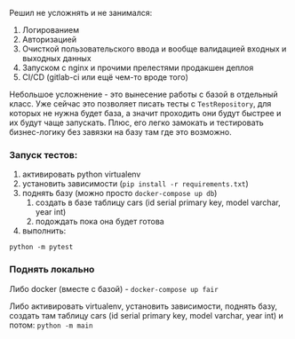 Решил не усложнять и не занимался:
1. Логированием
2. Авторизацией
3. Очисткой пользовательского ввода и вообще валидацией входных и выходных данных
4. Запуском с nginx и прочими прелестями продакшен деплоя
5. CI/CD (gitlab-ci или ещё чем-то вроде того)


Небольшое усложнение - это вынесение работы с базой в отдельный класс.
Уже сейчас это позволяет писать тесты с `TestRepository`, для которых не нужна будет
база, а значит проходить они будут быстрее и их будут чаще запускать. 
Плюс, его легко замокать и тестировать бизнес-логику 
без завязки на базу там где это возможно.


### Запуск тестов:
1. активировать python virtualenv
2. установить зависимости (`pip install -r requirements.txt`)
3. поднять базу (можно просто `docker-compose up db`)
   1. создать в базе таблицу cars (id serial primary key, model varchar, year int)
   2. подождать пока она будет готова
4. выполнить:
```
python -m pytest
```

### Поднять локально 
Либо docker (вместе с базой) - `docker-compose up fair`

Либо активировать virtualenv, установить зависимости, поднять базу, 
создать там таблицу cars (id serial primary key, model varchar, year int) 
и потом: `python -m main`
